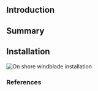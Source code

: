 ## Introduction


## Summary


## Installation


![On shore windblade installation](https://www.linkedin.com/posts/ips-baltics_blade-installation-ugcPost-6856109022748180482-n4DJ/)


### References

